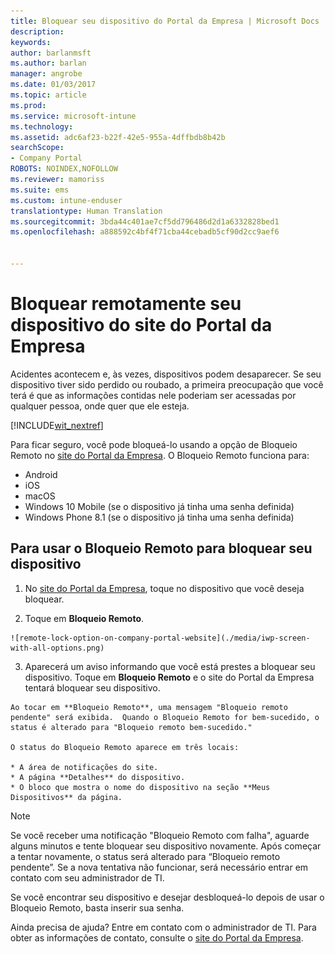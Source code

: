 ```yaml
---
title: Bloquear seu dispositivo do Portal da Empresa | Microsoft Docs
description: 
keywords: 
author: barlanmsft
ms.author: barlan
manager: angrobe
ms.date: 01/03/2017
ms.topic: article
ms.prod: 
ms.service: microsoft-intune
ms.technology: 
ms.assetid: adc6af23-b22f-42e5-955a-4dffbdb8b42b
searchScope:
- Company Portal
ROBOTS: NOINDEX,NOFOLLOW
ms.reviewer: mamoriss
ms.suite: ems
ms.custom: intune-enduser
translationtype: Human Translation
ms.sourcegitcommit: 3bda44c401ae7cf5dd796486d2d1a6332828bed1
ms.openlocfilehash: a888592c4bf4f71cba44cebadb5cf90d2cc9aef6


---
```


# <a name="remotely-lock-your-device-from-the-company-portal-website"></a>Bloquear remotamente seu dispositivo do site do Portal da Empresa

Acidentes acontecem e, às vezes, dispositivos podem desaparecer. Se seu dispositivo tiver sido perdido ou roubado, a primeira preocupação que você terá é que as informações contidas nele poderiam ser acessadas por qualquer pessoa, onde quer que ele esteja.

[!INCLUDE[wit_nextref](../includes/end-user-password-guidance.md)]

Para ficar seguro, você pode bloqueá-lo usando a opção de Bloqueio Remoto no [site do Portal da Empresa](http://portal.manage.microsoft.com). O Bloqueio Remoto funciona para:

* Android
* iOS
* macOS
* Windows 10 Mobile (se o dispositivo já tinha uma senha definida)
* Windows Phone 8.1 (se o dispositivo já tinha uma senha definida)

## <a name="to-use-remote-lock-to-lock-your-device"></a>Para usar o Bloqueio Remoto para bloquear seu dispositivo

1.    No [site do Portal da Empresa](http://portal.manage.microsoft.com), toque no dispositivo que você deseja bloquear.

2.    Toque em **Bloqueio Remoto**.

    ![remote-lock-option-on-company-portal-website](./media/iwp-screen-with-all-options.png)

3.    Aparecerá um aviso informando que você está prestes a bloquear seu dispositivo. Toque em **Bloqueio Remoto** e o site do Portal da Empresa tentará bloquear seu dispositivo.

    Ao tocar em **Bloqueio Remoto**, uma mensagem "Bloqueio remoto pendente" será exibida.  Quando o Bloqueio Remoto for bem-sucedido, o status é alterado para "Bloqueio remoto bem-sucedido."

    O status do Bloqueio Remoto aparece em três locais:

    * A área de notificações do site.
    * A página **Detalhes** do dispositivo.
    * O bloco que mostra o nome do dispositivo na seção **Meus Dispositivos** da página.

> [!Note]
> Se você receber uma notificação "Bloqueio Remoto com falha", aguarde alguns minutos e tente bloquear seu dispositivo novamente. Após começar a tentar novamente, o status será alterado para “Bloqueio remoto pendente”. Se a nova tentativa não funcionar, será necessário entrar em contato com seu administrador de TI.

Se você encontrar seu dispositivo e desejar desbloqueá-lo depois de usar o Bloqueio Remoto, basta inserir sua senha.

Ainda precisa de ajuda? Entre em contato com o administrador de TI. Para obter as informações de contato, consulte o [site do Portal da Empresa](http://portal.manage.microsoft.com).



<!--HONumber=Jan17_HO4-->


